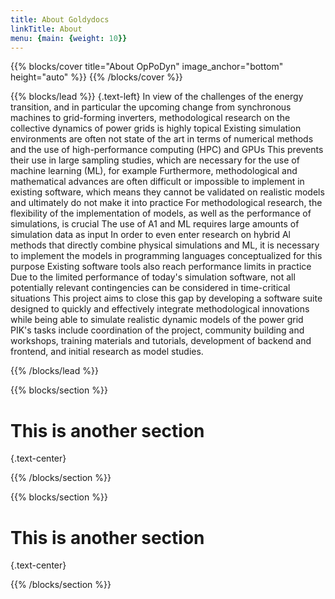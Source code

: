 ```yaml
---
title: About Goldydocs
linkTitle: About
menu: {main: {weight: 10}}
---
```


{{% blocks/cover title="About OpPoDyn" image_anchor="bottom" height="auto" %}}
{{% /blocks/cover %}}


{{% blocks/lead %}}
{.text-left}
In view of the challenges of the energy transition, and in particular the upcoming change from synchronous machines to
grid-forming inverters, methodological research on the collective dynamics of power grids is highly topical Existing 
simulation environments are often not state of the art in terms of numerical methods and the use of high-performance 
computing (HPC) and GPUs This prevents their use in large sampling studies, which are necessary for the use of machine 
learning (ML), for example Furthermore, methodological and mathematical advances are often difficult or impossible to 
implement in existing software, which means they cannot be validated on realistic models and ultimately do not make it
into practice For methodological research, the flexibility of the implementation of models, as well as the performance 
of simulations, is crucial The use of A1 and ML requires large amounts of simulation data as input In order to even
enter research on hybrid Al methods that directly combine physical simulations and ML, it is necessary to implement
the models in programming languages conceptualized for this purpose Existing software tools also reach performance
limits in practice Due to the limited performance of today's simulation software, not all potentially relevant
contingencies can be considered in time-critical situations This project aims to close this gap by developing a
software suite designed to quickly and effectively integrate methodological innovations while being able to simulate
realistic dynamic models of the power grid PIK's tasks include coordination of the project, community building and
workshops, training materials and tutorials, development of backend and frontend, and initial research as model studies.

{{% /blocks/lead %}}

{{% blocks/section %}}

# This is another section
{.text-center}

{{% /blocks/section %}}

{{% blocks/section %}}

# This is another section
{.text-center}

{{% /blocks/section %}}